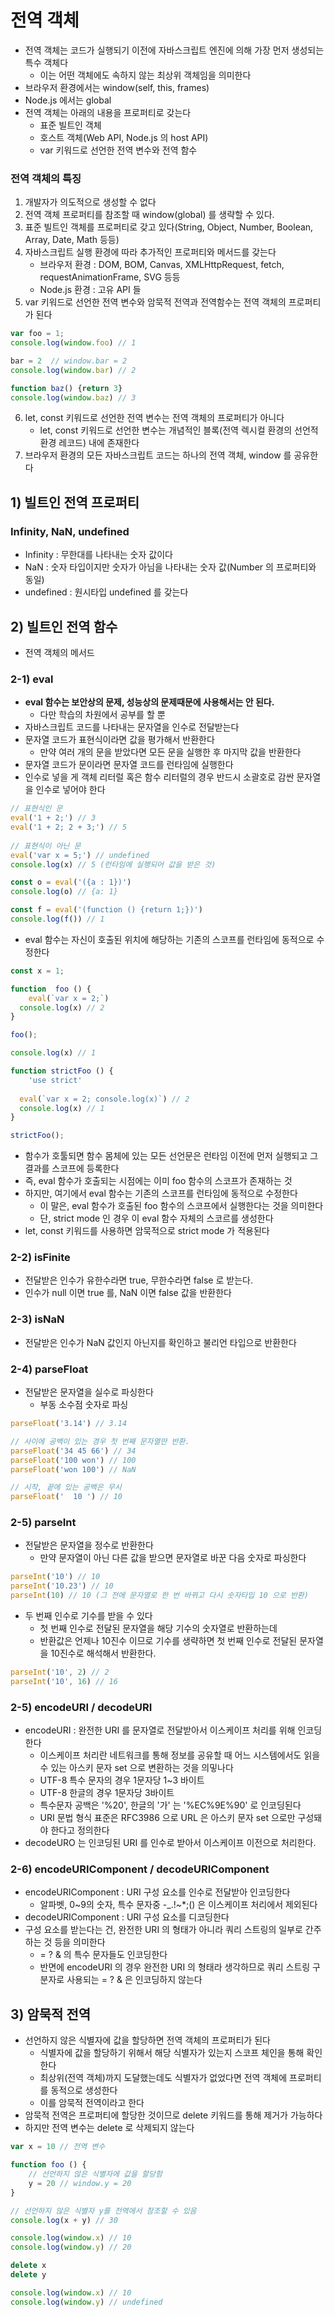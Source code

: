 # 전역 객체
- 전역 객체는 코드가 실행되기 이전에 자바스크립트 엔진에 의해 가장 먼저 생성되는 특수 객체다
  - 이는 어떤 객체에도 속하지 않는 최상위 객체임을 의미한다
- 브라우저 환경에서는 window(self, this, frames)
- Node.js 에서는 global 
- 전역 객체는 아래의 내용을 프로퍼티로 갖는다
  - 표준 빌트인 객체
  - 호스트 객체(Web API, Node.js 의 host API)
  - var 키워드로 선언한 전역 변수와 전역 함수

### 전역 객체의 특징
1. 개발자가 의도적으로 생성할 수 없다
2. 전역 객체 프로퍼티를 참조할 때 window(global) 를 생략할 수 있다.
3. 표준 빌트인 객체를 프로퍼티로 갖고 있다(String, Object, Number, Boolean, Array, Date, Math 등등)
4. 자바스크립트 실행 환경에 따라 추가적인 프로퍼티와 메서드를 갖는다
   - 브라우저 환경 : DOM, BOM, Canvas, XMLHttpRequest, fetch, requestAnimationFrame, SVG 등등 
   - Node.js 환경 : 고유 API 들 
5. var 키워드로 선언한 전역 변수와 암묵적 전역과 전역함수는 전역 객체의 프로퍼티가 된다
```typescript jsx
var foo = 1;
console.log(window.foo) // 1

bar = 2  // window.bar = 2
console.log(window.bar) // 2

function baz() {return 3}
console.log(window.baz) // 3
```
6. let, const 키워드로 선언한 전역 변수는 전역 객체의 프로퍼티가 아니다
   - let, const 키워드로 선언한 변수는 개념적인 블록(전역 렉시컬 환경의 선언적 환경 레코드) 내에 존재한다
7. 브라우저 환경의 모든 자바스크립트 코드는 하나의 전역 객체, window 를 공유한다

## 1) 빌트인 전역 프로퍼티
### Infinity, NaN, undefined
- Infinity : 무한대를 나타내는 숫자 값이다
- NaN : 숫자 타입이지만 숫자가 아님을 나타내는 숫자 값(Number 의 프로퍼티와 동일)
- undefined : 원시타입 undefined 를 갖는다

## 2) 빌트인 전역 함수
- 전역 객체의 메서드
### 2-1) eval
- <b>eval 함수는 보안상의 문제, 성능상의 문제때문에 사용해서는 안 된다. </b>
  - 다만 학습의 차원에서 공부를 할 뿐
- 자바스크립트 코드를 나타내는 문자열을 인수로 전달받는다
- 문자열 코드가 표현식이라면 값을 평가해서 반환한다 
  - 만약 여러 개의 문을 받았다면 모든 문을 실행한 후 마지막 값을 반환한다
- 문자열 코드가 문이라면 문자열 코드를 런타임에 실행한다
- 인수로 넣을 게 객체 리터럴 혹은 함수 리터럴의 경우 반드시 소괄호로 감싼 문자열을 인수로 넣어야 한다
```typescript jsx
// 표현식인 문
eval('1 + 2;') // 3
eval('1 + 2; 2 + 3;') // 5
  
// 표현식이 아닌 문
eval('var x = 5;') // undefined
console.log(x) // 5 (런타임에 실행되어 값을 받은 것)

const o = eval('({a : 1})')
console.log(o) // {a: 1}

const f = eval('(function () {return 1;})')
console.log(f()) // 1
```
- eval 함수는 자신이 호출된 위치에 해당하는 기존의 스코프를 런타임에 동적으로 수정한다
```typescript jsx
const x = 1;

function  foo () {
	eval(`var x = 2;`)
  console.log(x) // 2
}

foo();

console.log(x) // 1

function strictFoo () {
	'use strict'
  
  eval(`var x = 2; console.log(x)`) // 2
  console.log(x) // 1
}

strictFoo();
```
- 함수가 호툴되면 함수 몸체에 있는 모든 선언문은 런타임 이전에 먼저 실행되고 그 결과를 스코프에 등록한다
- 즉, eval 함수가 호출되는 시점에는 이미 foo 함수의 스코프가 존재하는 것
- 하지만, 여기에서 eval 함수는 기존의 스코프를 런타임에 동적으로 수정한다
  - 이 말은, eval 함수가 호출된 foo 함수의 스코프에서 실행한다는 것을 의미한다
  - 단, strict mode 인 경우 이 eval 함수 자체의 스코르를 생성한다
- let, const 키워드를 사용하면 암묵적으로 strict mode 가 적용된다

### 2-2) isFinite
- 전달받은 인수가 유한수라면 true, 무한수라면 false 로 받는다. 
- 인수가 null 이면 true 를, NaN 이면 false 값을 반환한다

### 2-3) isNaN
- 전달받은 인수가 NaN 값인지 아닌지를 확인하고 불리언 타입으로 반환한다

### 2-4) parseFloat 
- 전달받은 문자열을 실수로 파싱한다
  - 부동 소수점 숫자로 파싱
```typescript jsx
parseFloat('3.14') // 3.14

// 사이에 공백이 있는 경우 첫 번째 문자열만 반환. 
parseFloat('34 45 66') // 34
parseFloat('100 won') // 100
parseFloat('won 100') // NaN

// 시작, 끝에 있는 공백은 무시
parseFloat('  10 ') // 10
```

### 2-5) parseInt
- 전달받은 문자열을 정수로 반환한다
  - 만약 문자열이 아닌 다른 값을 받으면 문자열로 바꾼 다음 숫자로 파싱한다
```typescript jsx
parseInt('10') // 10
parseInt('10.23') // 10
parseInt(10) // 10 (그 전에 문자열로 한 번 바뀌고 다시 숫자타입 10 으로 반환)
```
- 두 번째 인수로 기수를 받을 수 있다
  - 첫 번째 인수로 전달된 문자열을 해당 기수의 숫자열로 반환하는데
  - 반환값은 언제나 10진수 이므로 기수를 생략하면 첫 번째 인수로 전달된 문자열을 10진수로 해석해서 반환한다.
```typescript jsx
parseInt('10', 2) // 2
parseInt('10', 16) // 16
```

### 2-5) encodeURI / decodeURI 
- encodeURI : 완전한 URI 를 문자열로 전달받아서 이스케이프 처리를 위해 인코딩한다
  - 이스케이프 처리란 네트워크를 통해 정보를 공유할 때 어느 시스템에서도 읽을 수 있는 아스키 문자 set 으로 변환하는 것을 의밓나다
  - UTF-8 특수 문자의 경우 1문자당 1~3 바이트 
  - UTF-8 한글의 경우 1문자당 3바이트
  - 특수문자 공백은 '%20', 한글의 '가' 는 '%EC%9E%90' 로 인코딩된다
  - URI 문법 형식 표준은 RFC3986 으로 URL 은 아스키 문자 set 으로만 구성돼야 한다고 정의한다
- decodeURO 는 인코딩된 URI 를 인수로 받아서 이스케이프 이전으로 처리한다.

### 2-6) encodeURIComponent / decodeURIComponent
- encodeURIComponent : URI 구성 요소를 인수로 전달받아 인코딩한다
  - 알파벳, 0~9의 숫자, 특수 문자중 -_.!~*;() 은 이스케이프 처리에서 제외된다
- decodeURIComponent : URI 구성 요소를 디코딩한다
- 구성 요소를 받는다는 건, 완전한 URI 의 형태가 아니라 쿼리 스트링의 일부로 간주하는 것 등을 의미한다
  - = ? & 의 특수 문자들도 인코딩한다
  - 반면에 encodeURI 의 경우 완전한 URI 의 형태라 생각하므로 쿼리 스트링 구분자로 사용되는 = ? & 은 인코딩하지 않는다

## 3) 암묵적 전역
- 선언하지 않은 식별자에 값을 할당하면 전역 객체의 프로퍼티가 된다
  - 식별자에 값을 할당하기 위해서 해당 식별자가 있는지 스코프 체인을 통해 확인한다
  - 최상위(전역 객체)까지 도달했는데도 식별자가 없었다면 전역 객체에 프로퍼티를 동적으로 생성한다
  - 이를 암묵적 전역이라고 한다
- 암묵적 전역은 프로퍼티에 할당한 것이므로 delete 키워드를 통해 제거가 가능하다
- 하지만 전역 변수는 delete 로 삭제되지 않는다
```typescript jsx
var x = 10 // 전역 변수

function foo () {
	// 선언하지 않은 식별자에 값을 할당함
	y = 20 // window.y = 20
}

// 선언하지 않은 식별자 y를 전역에서 참조할 수 있음
console.log(x + y) // 30

console.log(window.x) // 10
console.log(window.y) // 20

delete x
delete y

console.log(window.x) // 10
console.log(window.y) // undefined
``` 
